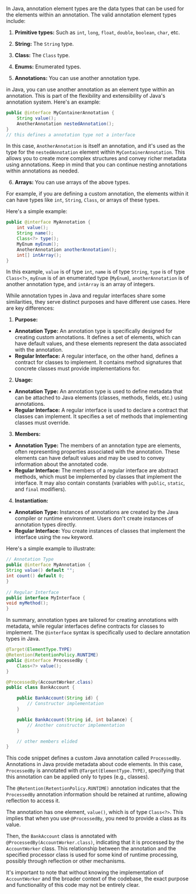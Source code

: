 
In Java, annotation element types are the data types that can be used for the elements within an annotation. The valid annotation element types include:  
  
1. **Primitive types:** Such as `int`, `long`, `float`, `double`, `boolean`, `char`, etc.  
  
2. **String:** The `String` type.  
  
3. **Class:** The `Class` type.  
  
4. **Enums:** Enumerated types.  
  
5. **Annotations:** You can use another annotation type.  

in Java, you can use another annotation as an element type within an annotation. This is part of the flexibility and extensibility of Java's annotation system. Here's an example:  
  
```java  
public @interface MyContainerAnnotation {  
	String value();  
	AnotherAnnotation nestedAnnotation();  
}  
// this defines a annotation type not a interface 
```  
  
In this case, `AnotherAnnotation` is itself an annotation, and it's used as the type for the `nestedAnnotation` element within `MyContainerAnnotation`. This allows you to create more complex structures and convey richer metadata using annotations. Keep in mind that you can continue nesting annotations within annotations as needed.
  
6. **Arrays:** You can use arrays of the above types.  
  
For example, if you are defining a custom annotation, the elements within it can have types like `int`, `String`, `Class`, or arrays of these types.  
  
Here's a simple example:  
  
```java  
public @interface MyAnnotation {  
	int value();  
	String name();  
	Class<?> type();  
	MyEnum myEnum();  
	AnotherAnnotation anotherAnnotation();  
	int[] intArray();  
}  
```  
  
In this example, `value` is of type `int`, `name` is of type `String`, `type` is of type `Class<?>`, `myEnum` is of an enumerated type (`MyEnum`), `anotherAnnotation` is of another annotation type, and `intArray` is an array of integers.


While annotation types in Java and regular interfaces share some similarities, they serve distinct purposes and have different use cases. Here are key differences:  
  
1. **Purpose:**  
- **Annotation Type:** An annotation type is specifically designed for creating custom annotations. It defines a set of elements, which can have default values, and these elements represent the data associated with the annotation.  
- **Regular Interface:** A regular interface, on the other hand, defines a contract for classes to implement. It contains method signatures that concrete classes must provide implementations for.  
  
2. **Usage:**  
- **Annotation Type:** An annotation type is used to define metadata that can be attached to Java elements (classes, methods, fields, etc.) using annotations.  
- **Regular Interface:** A regular interface is used to declare a contract that classes can implement. It specifies a set of methods that implementing classes must override.  
  
3. **Members:**  
- **Annotation Type:** The members of an annotation type are elements, often representing properties associated with the annotation. These elements can have default values and may be used to convey information about the annotated code.  
- **Regular Interface:** The members of a regular interface are abstract methods, which must be implemented by classes that implement the interface. It may also contain constants (variables with `public`, `static`, and `final` modifiers).  
  
4. **Instantiation:**  
- **Annotation Type:** Instances of annotations are created by the Java compiler or runtime environment. Users don't create instances of annotation types directly.  
- **Regular Interface:** You create instances of classes that implement the interface using the `new` keyword.  
  
Here's a simple example to illustrate:  
  
```java  
// Annotation Type  
public @interface MyAnnotation {  
String value() default "";  
int count() default 0;  
}  
  
// Regular Interface  
public interface MyInterface {  
void myMethod();  
}  
```  
  
In summary, annotation types are tailored for creating annotations with metadata, while regular interfaces define contracts for classes to implement. The `@interface` syntax is specifically used to declare annotation types in Java.





```java
@Target(ElementType.TYPE)
@Retention(RetentionPolicy.RUNTIME)
public @interface ProcessedBy {
    Class<?> value();
}

@ProcessedBy(AccountWorker.class)
public class BankAccount {

    public BankAccount(String id) {
        // Constructor implementation
    }

    public BankAccount(String id, int balance) {
        // Another constructor implementation
    }

    // other members elided
}
```


This code snippet defines a custom Java annotation called `ProcessedBy`. Annotations in Java provide metadata about code elements. In this case, `ProcessedBy` is annotated with `@Target(ElementType.TYPE)`, specifying that this annotation can be applied only to types (e.g., classes).

The `@Retention(RetentionPolicy.RUNTIME)` annotation indicates that the `ProcessedBy` annotation information should be retained at runtime, allowing reflection to access it.

The annotation has one element, `value()`, which is of type `Class<?>`. This implies that when you use `@ProcessedBy`, you need to provide a class as its value.

Then, the `BankAccount` class is annotated with `@ProcessedBy(AccountWorker.class)`, indicating that it is processed by the `AccountWorker` class. This relationship between the annotation and the specified processor class is used for some kind of runtime processing, possibly through reflection or other mechanisms.

It's important to note that without knowing the implementation of `AccountWorker` and the broader context of the codebase, the exact purpose and functionality of this code may not be entirely clear.